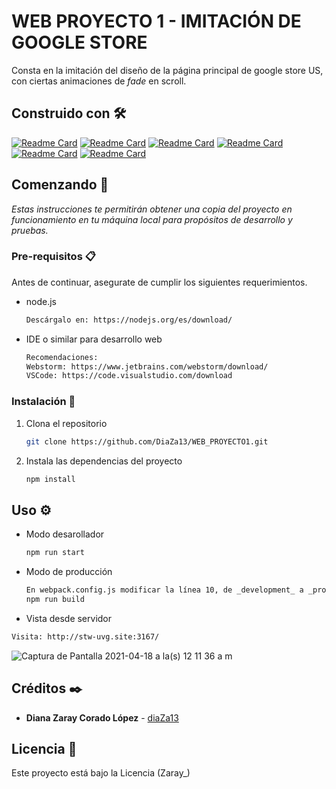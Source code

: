 # WEB PROYECTO 1 - IMITACIÓN DE GOOGLE STORE
Consta en la imitación del diseño de la página principal de google store US, con ciertas animaciones de _fade_ en scroll.

## Construido con 🛠️

[![Readme Card](https://github-readme-stats.vercel.app/api/pin/?theme=calm&username=babel&repo=babel)](https://github.com/babel/babel.git)
[![Readme Card](https://github-readme-stats.vercel.app/api/pin/?theme=calm&username=facebook&repo=react)](https://github.com/facebook/react.git)
[![Readme Card](https://github-readme-stats.vercel.app/api/pin/?theme=calm&username=npm&repo=cli)](https://github.com/npm/cli.git)
[![Readme Card](https://github-readme-stats.vercel.app/api/pin/?theme=calm&username=eslint&repo=eslint)](https://github.com/eslint/eslint.git)
[![Readme Card](https://github-readme-stats.vercel.app/api/pin/?theme=calm&username=webpack&repo=webpack)](https://github.com/webpack/webpack.git)
[![Readme Card](https://github-readme-stats.vercel.app/api/pin/?theme=calm&username=michalsnik&repo=aos)](https://github.com/michalsnik/aos.git)


## Comenzando 🚀
_Estas instrucciones te permitirán obtener una copia del proyecto en funcionamiento en tu máquina local para propósitos de desarrollo y pruebas._

### Pre-requisitos 📋
Antes de continuar, asegurate de cumplir los siguientes requerimientos.
* node.js
  ```sh
  Descárgalo en: https://nodejs.org/es/download/
  ```
* IDE o similar para desarrollo web
  ```sh
  Recomendaciones:
  Webstorm: https://www.jetbrains.com/webstorm/download/
  VSCode: https://code.visualstudio.com/download
  ```
### Instalación 🔧
1. Clona el repositorio
   ```sh
   git clone https://github.com/DiaZa13/WEB_PROYECTO1.git
   ```
2. Instala las dependencias del proyecto
   ```sh
   npm install
   ```
## Uso ⚙️
* Modo desarollador
  ```sh
  npm run start
  ```
* Modo de producción
  ```sh
  En webpack.config.js modificar la línea 10, de _development_ a _production_
  npm run build
  ```
 * Vista desde servidor
  ```sh
  Visita: http://stw-uvg.site:3167/
  ```
![Captura de Pantalla 2021-04-18 a la(s) 12 11 36 a  m](https://user-images.githubusercontent.com/54074539/115136108-b9926c80-9fda-11eb-8986-e697b0e1e7b3.png)

## Créditos ✒️
* **Diana Zaray Corado López** - [diaZa13](https://github.com/diaZa13)

## Licencia 📄

Este proyecto está bajo la Licencia (Zaray_) 

